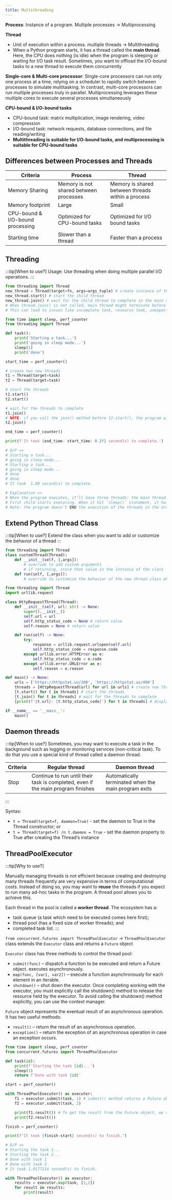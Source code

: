 ```yaml
---
title: Multithreading
---
```


**Process**: Instance of a program. Multiple processes → Multiprocessing

**Thread**

- Unit of execution within a process. multiple threads → Multithreading
- When a Python program starts, it has a thread called the **main thread**. Here, the CPU does nothing (is idle) when the program is sleeping or waiting for I/O task result. Sometimes, you want to offload the I/O-bound tasks to a new thread to execute them concurrently

**Single-core & Multi-core processor**: Single-core processors can run only one process at a time, relying on a scheduler to rapidly switch between processes to simulate multitasking. In contrast, multi-core processors can run multiple processes truly in parallel. Multiprocessing leverages these multiple cores to execute several processes simultaneously

**CPU-bound & I/O-bound tasks**

- CPU-bound task: matrix multiplication, image rendering, video compression
- I/O-bound task: network requests, database connections, and file reading/writing
- **Multithreading is suitable for I/O-bound tasks, and multiprocessing is suitable for CPU-bound tasks**

## Differences between Processes and Threads

| Criteria                         | Process                                | Thread                                            |
| -------------------------------- | -------------------------------------- | ------------------------------------------------- |
| Memory Sharing                   | Memory is not shared between processes | Memory is shared between threads within a process |
| Memory footprint                 | Large                                  | Small                                             |
| CPU-bound & I/O-bound processing | Optimized for CPU-bound tasks          | Optimized for I/O bound tasks                     |
| Starting time                    | Slower than a thread                   | Faster than a process                             |

## Threading

:::tip[When to use?]
Usage: Use threading when doing multiple parallel I/O operations.
:::

```py title="usage-steps.py"
from threading import Thread
new_thread = Thread(target=fn, args=args_tuple) # create instance of thread
new_thread.start() # start the child thread
new_thread.join() # wait for the child thread to complete in the main thread
# When thread.join() is not called, main thread might terminate before the created threads complete their execution.
# This can lead to issues like incomplete task, resource leak, unexpected behavior
```

```py title="thread-example.py"
from time import sleep, perf_counter
from threading import Thread

def task():
    print('Starting a task...')
    print('going in sleep mode...')
    sleep(1)
    print('done')

start_time = perf_counter()

# create two new threads
t1 = Thread(target=task)
t2 = Thread(target=task)

# start the threads
t1.start()
t2.start()

# wait for the threads to complete
t1.join()
# NOTE: if you call the join() method before t2.start(), the program will wait for the first thread to complete before starting the next one.
t2.join()

end_time = perf_counter()

print(f'It took {end_time- start_time: 0.2f} second(s) to complete.')

# O/P =>
# Starting a task...
# going in sleep mode...
# Starting a task...
# going in sleep mode...
# done
# done
# It took  1.00 second(s) to complete.

# Explanation =>
# When the program executes, it’ll have three threads: the main thread and two other child threads.
# First child starts executing. When it hit `sleep()` statement, it halts and let the second child start executing
# Note: the program doesn’t END the execution of the threads in the order i.e. second thread can end before first thread
```

## Extend Python Thread Class

:::tip[When to use?]
Extend the class when you want to add or customize the behavior of a thread
:::

```py title="usage-steps.py"
from threading import Thread
class customThread(Thread):
    def __init__(self, [,args]):
        # override to add custom arguments
        # if returning, store that value in the instance of the class
    def run(self, [,args]):
        # override to customize the behavior of the new thread class when a new thread is started
```

```py title="http-request-thread-example.py"
from threading import Thread
import urllib.request

class HttpRequestThread(Thread):
    def __init__(self, url: str) -> None:
        super().__init__()
        self.url = url
        self.http_status_code = None # return value
        self.reason = None # return value

    def run(self) -> None:
        try:
            response = urllib.request.urlopen(self.url)
            self.http_status_code = response.code
        except urllib.error.HTTPError as e:
            self.http_status_code = e.code
        except urllib.error.URLError as e:
            self.reason = e.reason

def main() -> None:
    urls = ['https://httpstat.us/200', 'https://httpstat.us/400']
    threads = [HttpRequestThread(url) for url in urls] # create new threads
    [t.start() for t in threads] # start the threads
    [t.join() for t in threads] # wait for the threads to complete
    [print(f'{t.url}: {t.http_status_code}') for t in threads] # display the URLs with HTTP status codes

if __name__ == '__main__':
    main()
```

## Daemon threads

:::tip[When to use?]
Sometimes, you may want to execute a task in the background such as logging or monitoring services (non-critical task). To do that you use a special kind of thread called a daemon thread.

| Criteria | Regular thread                                                                   | Daemon thread                                        |
| -------- | -------------------------------------------------------------------------------- | ---------------------------------------------------- |
| Stop     | Continue to run until their task is completed, even if the main program finishes | Automatically terminated when the main program exits |

:::

Syntax:

- `t = Thread(target=f, daemon=True)` - set the daemon to True in the Thread constructor; or
- `t = Thread(target=f) /n t.daemon = True` - set the daemon property to True after creating the Thread‘s instance

## ThreadPoolExecutor

:::tip[Why to use?]

Manually managing threads is not efficient because creating and destroying many threads frequently are very expensive in terms of computational costs. Instead of doing so, you may want to **reuse** the threads if you expect to run many ad-hoc tasks in the program. A thread pool allows you to achieve this.

Each thread in the pool is called a **worker thread**. The ecosystem has a:

- task queue (a task which need to be executed comes here first);
- thread pool (has a fixed size of worker threads); and
- completed task list.
  :::

`from concurrent.futures import ThreadPoolExecutor` → `ThreadPoolExecutor` class extends the `Executor` class and returns a `Future` object

`Executor` class has three methods to control the thread pool:

- `submit(func)` – dispatch a function to be executed and return a Future object. executes asynchronously.
- `map(func, [var1, var2])` – execute a function asynchronously for each element in an iterable.
- `shutdown()` – shut down the executor. Once completing working with the executor, you must explicitly call the shutdown() method to release the resource held by the executor. To avoid calling the shutdown() method explicitly, you can use the context manager.

`Future` object represents the eventual result of an asynchronous operation. It has two useful methods:

- `result()` – return the result of an asynchronous operation.
- `exception()` – return the exception of an asynchronous operation in case an exception occurs.

```py title="pool-executor-submit-example.py"
from time import sleep, perf_counter
from concurrent.futures import ThreadPoolExecutor

def task(id):
    print(f'Starting the task {id}...')
    sleep(1)
    return f'Done with task {id}'

start = perf_counter()

with ThreadPoolExecutor() as executor:
    f1 = executor.submit(task, 1) # submit() method returns a Future object
    f2 = executor.submit(task, 2)

    print(f1.result()) # To get the result from the Future object, we called its result()
    print(f2.result())

finish = perf_counter()

print(f"It took {finish-start} second(s) to finish.")

# O/P =>
# Starting the task 1...
# Starting the task 2...
# Done with task 1
# Done with task 2
# It took 1.0177214 second(s) to finish.
```

```py title="pool-executor-map-example.py"
with ThreadPoolExecutor() as executor:
    results = executor.map(task, [1,2])
    for result in results:
        print(result)
```
